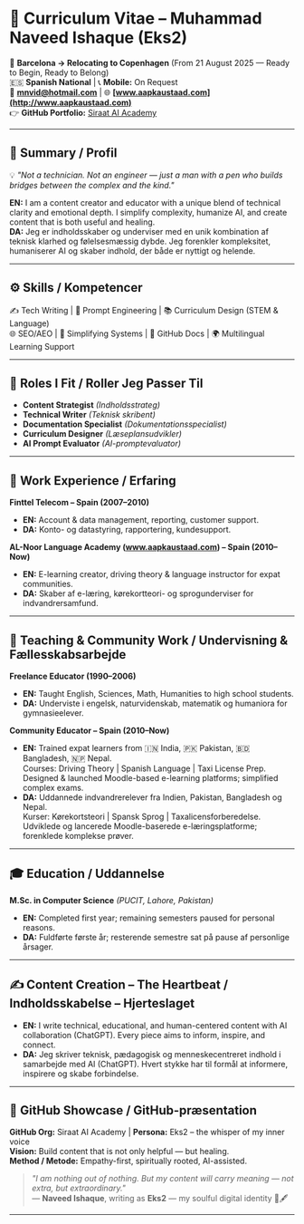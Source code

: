 # 📄 Curriculum Vitae – Muhammad Naveed Ishaque (Eks2)

📍 **Barcelona → Relocating to Copenhagen** (From 21 August 2025 — Ready to Begin, Ready to Belong)  
🇪🇸 **Spanish National** | 📞 **Mobile:** On Request  
📧 **mnvid@hotmail.com** | 🌐 **[www.aapkaustaad.com](http://www.aapkaustaad.com)**  
👉 **GitHub Portfolio:** [Siraat AI Academy](https://github.com/orgs/siraat-ai-academy/repositories)

---

## 🧾 Summary / Profil

💡 *"Not a technician. Not an engineer — just a man with a pen who builds bridges between the complex and the kind."*

**EN:** I am a content creator and educator with a unique blend of technical clarity and emotional depth. I simplify complexity, humanize AI, and create content that is both useful and healing.  
**DA:** Jeg er indholdsskaber og underviser med en unik kombination af teknisk klarhed og følelsesmæssig dybde. Jeg forenkler kompleksitet, humaniserer AI og skaber indhold, der både er nyttigt og helende.

---

## ⚙️ Skills / Kompetencer

✍️ Tech Writing | 🤖 Prompt Engineering | 📚 Curriculum Design (STEM & Language)  
🌐 SEO/AEO | 🧠 Simplifying Systems | 📝 GitHub Docs | 🌍 Multilingual Learning Support

---

## 🎯 Roles I Fit / Roller Jeg Passer Til

- **Content Strategist** *(Indholdsstrateg)*
- **Technical Writer** *(Teknisk skribent)*
- **Documentation Specialist** *(Dokumentationsspecialist)*
- **Curriculum Designer** *(Læseplansudvikler)*
- **AI Prompt Evaluator** *(AI-promptevaluator)*

---

## 💼 Work Experience / Erfaring

**Finttel Telecom – Spain (2007–2010)**  
- **EN:** Account & data management, reporting, customer support.  
- **DA:** Konto- og datastyring, rapportering, kundesupport.

**AL-Noor Language Academy (www.aapkaustaad.com) – Spain (2010–Now)**  
- **EN:** E-learning creator, driving theory & language instructor for expat communities.  
- **DA:** Skaber af e-læring, kørekortteori- og sprogunderviser for indvandrersamfund.

---

## 📘 Teaching & Community Work / Undervisning & Fællesskabsarbejde

**Freelance Educator (1990–2006)**  
- **EN:** Taught English, Sciences, Math, Humanities to high school students.  
- **DA:** Underviste i engelsk, naturvidenskab, matematik og humaniora for gymnasieelever.

**Community Educator – Spain (2010–Now)**  
- **EN:** Trained expat learners from 🇮🇳 India, 🇵🇰 Pakistan, 🇧🇩 Bangladesh, 🇳🇵 Nepal.  
  Courses: Driving Theory | Spanish Language | Taxi License Prep.  
  Designed & launched Moodle-based e-learning platforms; simplified complex exams.  
- **DA:** Uddannede indvandrerelever fra Indien, Pakistan, Bangladesh og Nepal.  
  Kurser: Kørekortsteori | Spansk Sprog | Taxalicensforberedelse.  
  Udviklede og lancerede Moodle-baserede e-læringsplatforme; forenklede komplekse prøver.

---

## 🎓 Education / Uddannelse

**M.Sc. in Computer Science** *(PUCIT, Lahore, Pakistan)*  
- **EN:** Completed first year; remaining semesters paused for personal reasons.  
- **DA:** Fuldførte første år; resterende semestre sat på pause af personlige årsager.

---

## ✍️ Content Creation – The Heartbeat / Indholdsskabelse – Hjerteslaget

- **EN:** I write technical, educational, and human-centered content with AI collaboration (ChatGPT). Every piece aims to inform, inspire, and connect.  
- **DA:** Jeg skriver teknisk, pædagogisk og menneskecentreret indhold i samarbejde med AI (ChatGPT). Hvert stykke har til formål at informere, inspirere og skabe forbindelse.

---

## 💫 GitHub Showcase / GitHub-præsentation

**GitHub Org:** Siraat AI Academy | **Persona:** Eks2 – the whisper of my inner voice  
**Vision:** Build content that is not only helpful — but healing.  
**Method / Metode:** Empathy-first, spiritually rooted, AI-assisted.  

> *"I am nothing out of nothing. But my content will carry meaning — not extra, but extraordinary."*  
> — **Naveed Ishaque**, writing as **Eks2** — my soulful digital identity 🌌🖋️

---
